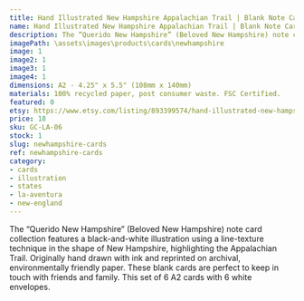 ```yaml
---
title: Hand Illustrated New Hampshire Appalachian Trail | Blank Note Card Set | 6 A2 Cards + Envelopes
name: Hand Illustrated New Hampshire Appalachian Trail | Blank Note Card Set | 6 A2 Cards + Envelopes
description: The “Querido New Hampshire” (Beloved New Hampshire) note card collection features a black-and-white illustration using a line-texture technique in the shape of New Hampshire, highlighting the Appalachian Trail. Originally hand drawn with ink and reprinted on archival, environmentally friendly paper.
imagePath: \assets\images\products\cards\newhampshire
image: 1
image2: 1
image3: 1
image4: 1
dimensions: A2 - 4.25" x 5.5" (108mm x 140mm)
materials: 100% recycled paper, post consumer waste. FSC Certified.
featured: 0
etsy: https://www.etsy.com/listing/893399574/hand-illustrated-new-hampshire
price: 18
sku: GC-LA-06
stock: 1
slug: newhampshire-cards
ref: newhampshire-cards
category:
- cards
- illustration
- states
- la-aventura
- new-england
---
```

The “Querido New Hampshire” (Beloved New Hampshire) note card collection features a black-and-white illustration using a line-texture technique in the shape of New Hampshire, highlighting the Appalachian Trail. Originally hand drawn with ink and reprinted on archival, environmentally friendly paper. These blank cards are perfect to keep in touch with friends and family. This set of 6 A2 cards with 6 white envelopes.

